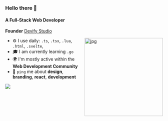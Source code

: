 ### Hello there 👋

#### A Full-Stack Web Developer 

**Founder** [Devify Studio](https://devify.studio)<br>


<img align="right" alt="jpg" width="250px" src="https://github-readme-stats.vercel.app/api/top-langs/?username=itzcodex24&theme=dark&hide_border=false&include_all_commits=false&count_private=false&layout=compact" />

- ⚙️ I use daily: `.ts`, `.tsx`, `.lua`, `.html`, `.svelte`,
- 🎓 I am currently learning `.go` 
- 🌍 I'm mostly active within the **Web Development Community**
- 💬 `ping` me about **design**, **branding**, **react**, **development**

![](https://komarev.com/ghpvc/?username=itzcodex24&abbreviated=true&style=flat&color=blue)
